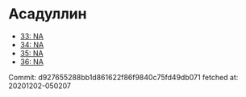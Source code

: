 # Асадуллин
- [33: NA](33.md)
- [34: NA](34.md)
- [35: NA](35.md)
- [36: NA](36.md)

Commit: d927655288bb1d861622f86f9840c75fd49db071
 fetched at: 20201202-050207
